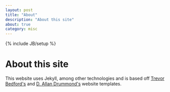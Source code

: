 ```yaml
---
layout: post
title: "About"
description: "About this site"
about: true
category: misc
---
```

{% include JB/setup %}

# About this site

This website uses Jekyll, among other technologies and is based off [Trevor Bedford's](http://bedford.io) and [D. Allan Drummond's](http://drummondlab.org/about.html) website templates.
